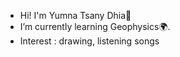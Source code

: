 - Hi! I'm Yumna Tsany Dhia👋
- I’m currently learning Geophysics🌍.
- Interest : drawing, listening songs


<!---
yumnatsany/yumnatsany is a ✨ special ✨ repository because its `README.md` (this file) appears on your GitHub profile.
You can click the Preview link to take a look at your changes.
--->
